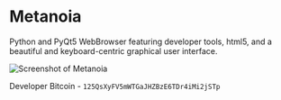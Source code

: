 # Metanoia
Python and PyQt5 WebBrowser featuring developer tools, html5, and a beautiful and keyboard-centric graphical user interface. 

![Screenshot of Metanoia](http://getgle.ga/drive/threads/fileUploads/583.png)

Developer Bitcoin - `125QsXyFV5mWTGaJHZBzE6TDr4iMi2jSTp`
